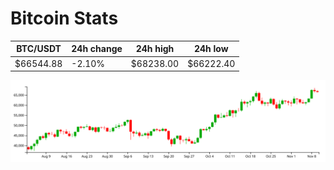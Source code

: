 # Bitcoin Stats

BTC/USDT|24h change|24h high|24h low|
|---|---|---|---|
|$66544.88|-2.10%|$68238.00|$66222.40|

<img src="./chart.svg">
